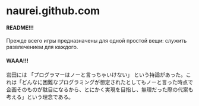 # naurei.github.com
#### README!!!
Прежде всего игры предназначены для одной простой вещи: служить развлечением для каждого.

#### WAAA!!!
岩田には 「プログラマーはノーと言っちゃいけない」 という持論があった。これは「どんなに困難なプログラミングが想定されたとしてもノーと言った時点で企画そのものが駄目になるから、とにかく実現を目指し、無理だった際の代案も考える」という理念である。
